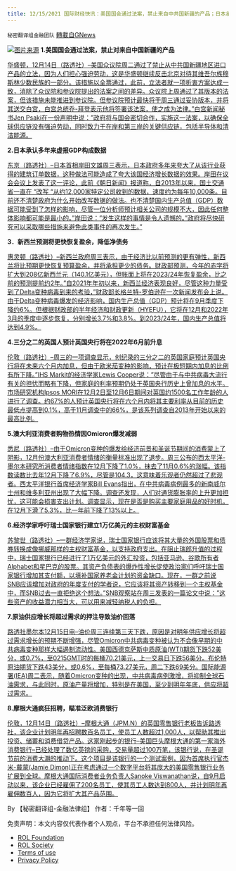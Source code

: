 ```yaml
---
title: 12/15/2021 国际财经快讯：美国国会通过法案，禁止来自中共国新疆的产品；日本承认多年来虚报GDP构成数据
---
```

`秘密翻译组金融团队` [轉載自GNews](https://gnews.org/zh-hans/1757178/)

![](https://assets.gnews.org/wp-content/uploads/2021/12/2021215-2-1.jpg)[图片来源](https://www.reuters.com/world/china/us-house-vote-compromise-version-uyghur-bill-2021-12-14/)
**1.美国国会通过法案，禁止对来自中国新疆的产品**

[华盛顿，12月14日（路透社）–美国众议院周二通过了禁止从中共国新疆地区进口产品的立法，因为人们担心强迫劳动，这是华盛顿继续反击北京对待其维吾尔族穆斯林少数民族的一部分。该措施以全票通过，此前，立法者就一项折衷方案达成一致，消除了众议院和参议院提出的法案之间的差异。众议院上周通过了其版本的法案，但该措施未能推进到参议院。但参议院预计最快将于周三通过妥协版本，并将其送交白宫，白宫总统乔-拜登表示他将签署该法案，使之成为法律。”白宫新闻秘书Jen Psaki在一份声明中说：”政府将与国会密切合作，实施这一法案，以确保全球供应链没有强迫劳动，同时致力于在岸和第三岸的关键供应链，包括半导体和清洁能源。](https://www.reuters.com/world/china/us-house-vote-compromise-version-uyghur-bill-2021-12-14/)

**2.日本承认多年来虚报GDP构成数据**

[东京（路透社）–日本首相岸田文雄周三表示，日本政府多年来夸大了从该行业获得的建筑订单数据，这种做法可能造成了夸大该国经济增长数据的效果。岸田在议会会议上发表了这一评论，此前《朝日新闻》报道称，自2013年以来，国土交通省一直在 “改写 “从约12,000家特定公司收到的数据，速度约为每年10,000条。目前还不清楚政府为什么开始改写数据的做法。也不清楚国内生产总值（GDP）数据可能受到了怎样的影响，尽管一位分析师预计相关公司的规模不大，因此任何整体影响都可能是最小的。”岸田说：”发生这样的事情是令人遗憾的。”政府将尽快研究可以采取哪些措施来避免此类事件的再次发生。”](https://www.oann.com/japan-ministry-overstated-construction-orders-data-for-years-asahi/)

**3．新西兰预测将更快恢复盈余，降低净债务**

[惠灵顿（路透社）–新西兰政府周三表示，由于经济比以前预测的更有弹性，新西兰将比预期更快恢复预算盈余，并将承担更少的债务。财政部预测，今年的赤字将扩大到208亿新西兰元（140.1亿美元），但账面上将在2023/24年恢复盈余，比之前的预测提前约2年。”自2021年年初以来，新西兰经济表现良好，尽管这种力量受到了Delta变种病毒到来的考验，”财政部长格兰特-罗伯逊在一次新闻发布会上说。由于Delta变种病毒爆发的经济影响，国内生产总值（GDP）预计将在9月季度下降约6%。但根据财政部的半年经济和财政更新（HYEFU），它将在12月和2022年3月的季度中逐步恢复，分别增长3.7%和3.8%。到2023/24年，国内生产总值将达到4.9%。](https://www.oann.com/new-zealand-forecasts-quicker-return-to-surplus-lower-net-debt/)

**4.三分之二的英国人预计英国央行将在2022年6月前升息**

[伦敦（路透社）–周三的一项调查显示，创纪录的三分之二的英国家庭预计英国央行将在未来六个月内加息，但由于欧米茄变种的影响，预计在极短期内加息的比例有所下降。”IHS Markit的经济学家Lewis Cooper说：”尽管由于与中共病毒大流行有关的担忧而略有下降，但家庭的利率预期仍处于英国央行历史上曾加息的水平。市场研究机构Ipsos MORI在12月2日至12月6日期间对英国约1500名工作年龄的人进行了调查。约67%的人预计英国央行将在六个月内将其主要利率从目前的历史最低点提高到0.1%，高于11月调查中的66%，是该系列调查自2013年开始以来的最高比例。](https://www.oann.com/two-thirds-of-britons-expect-boe-rate-rise-by-june-2022-ihs-markit/)

**5.澳大利亚消费者购物热情因Omicron爆发减弱**

[悉尼（路透社）–由于Omicron变种的爆发给经济前景和圣诞节期间的消费蒙上了阴影，12月份澳大利亚消费者情绪的衡量标准出现了退步。周三公布的西太平洋-墨尔本研究所消费者情绪指数在12月下降了1.0%，抹去了11月0.6%的涨幅。该指数读数比去年12月下降了6.9%，尽管是104.3，这意味着乐观者仍然超过了悲观者。西太平洋银行首席经济学家Bill Evans指出，在中共病毒病例最多的新南威尔士州和维多利亚州出现了大幅下降。调查还发现，人们对通货膨胀率的上升更加担忧，这可能会损害支出计划。调查显示，现在是否是购买主要家庭用品的好时机，在12月下滑了5.3%，比一年前下降了13%以上。](https://www.oann.com/australian-consumer-cheer-chilled-by-omicron-outbreak/)

**6.经济学家呼吁瑞士国家银行建立1万亿美元的主权财富基金**

[苏黎世（路透社）–一群经济学家说，瑞士国家银行应该将其大量的外国股票和债券转换成像挪威那样的主权财富基金，以支持政府支出。在阻止瑞郎升值的过程中，瑞士国家银行已经进行了1万亿美元的外汇投资，包括亚马逊、谷歌所有者Alphabet和星巴克的股票。其资产负债表的爆炸性增长促使政治家们呼吁瑞士国家银行增加其支付额，以填补国家养老金计划的资金缺口。现在，一群之前说SNB应该增加对政府的年度支付的学者说，它应该将其资产转移到一个主权基金中，而SNB过去一直拒绝这个想法。”SNB观察站在周三发表的一篇论文中说：”这些资产的收益潜力相当大，可以用来减轻纳税人的负担。](https://www.oann.com/economists-call-for-swiss-national-bank-to-create-1-trillion-sovereign-wealth-fund/)

**7.原油供应增长将超过需求的押注导致油价回落**

[路透社墨尔本12月15日电–油价周三连续第三天下跌，原因是对明年供应增长将超过需求增长的预期不断增强，尽管Omicron中共病毒变种被认为不会像早期的中共病毒变种那样大幅遏制流动性。美国西德克萨斯中质原油(WTI)期货下跌52美分，或0.7%，至0215GMT时的每桶70.21美元，上一交易日下跌56美分。布伦特原油期货下跌43美分，或0.6%，至每桶73.27美元，周二下跌69美分。国际能源署(IEA)周二表示，随着Omicron变种的出现，中共病毒病例激增，将抑制全球石油需求，与此同时，原油产量将增加，特别是在美国，至少到明年年底，供应将超过需求。](https://www.reuters.com/markets/europe/oil-prices-retreat-bets-that-crude-supply-growth-will-exceed-demand-2021-12-15/)

**8.摩根大通疯狂招聘，瞄准泛欧消费银行**

[伦敦，12月14日（路透社）–摩根大通（JPM.N）的英国零售银行老板告诉路透社，该企业计划明年再招聘数百名员工，使员工人数超过1,000人，以帮助其推出投资、储蓄和消费借贷产品。这家刚起步的银行–美国巨头摩根大通的第一家海外消费银行–已经处理了数亿英镑的采购，交易量超过100万笔，该银行说，在圣诞节前的消费大潮的推动下。这个项目是该银行的一个测试案例，因为首席执行官杰米-戴蒙(Jamie Dimon)正在考虑通过一个数字平台将其庞大的美国零售银行业务扩展到全球。摩根大通国际消费者业务负责人Sanoke Viswanathan说，自9月启动以来，该企业已经雇佣了200名员工，使其员工人数达到800人，并计划明年再雇佣数百人，因为它将扩大其产品范围。](https://www.reuters.com/markets/europe/jpmorgan-hiring-spree-it-targets-pan-european-consumer-bank-2021-12-14/)

By 【秘密翻译组-金融法律组】
作者：千年等一回

 

免责声明：本文内容仅代表作者个人观点，平台不承担任何法律风险。

- [ROL Foundation](https://rolfoundation.org/)
- [ROL Society](https://rolsociety.org/)
- [Terms of use](https://gnews.org/terms-of-use-3/)
- [Privacy Policy](https://gnews.org/privacy-policy/)
